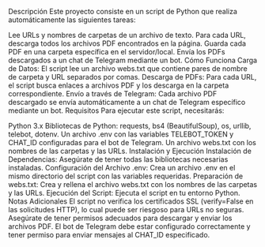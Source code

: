 Descripción
Este proyecto consiste en un script de Python que realiza automáticamente las siguientes tareas:

Lee URLs y nombres de carpetas de un archivo de texto.
Para cada URL, descarga todos los archivos PDF encontrados en la página.
Guarda cada PDF en una carpeta específica en el servidor/local.
Envía los PDFs descargados a un chat de Telegram mediante un bot.
Cómo Funciona
Carga de Datos: El script lee un archivo webs.txt que contiene pares de nombre de carpeta y URL separados por comas.
Descarga de PDFs: Para cada URL, el script busca enlaces a archivos PDF y los descarga en la carpeta correspondiente.
Envío a través de Telegram: Cada archivo PDF descargado se envía automáticamente a un chat de Telegram específico mediante un bot.
Requisitos
Para ejecutar este script, necesitarás:

Python 3.x
Bibliotecas de Python: requests, bs4 (BeautifulSoup), os, urllib, telebot, dotenv.
Un archivo .env con las variables TELEBOT_TOKEN y CHAT_ID configuradas para el bot de Telegram.
Un archivo webs.txt con los nombres de las carpetas y las URLs.
Instalación y Ejecución
Instalación de Dependencias: Asegúrate de tener todas las bibliotecas necesarias instaladas.
Configuración del Archivo .env: Crea un archivo .env en el mismo directorio del script con las variables requeridas.
Preparación de webs.txt: Crea y rellena el archivo webs.txt con los nombres de las carpetas y las URLs.
Ejecución del Script: Ejecuta el script en tu entorno Python.
Notas Adicionales
El script no verifica los certificados SSL (verify=False en las solicitudes HTTP), lo cual puede ser riesgoso para URLs no seguras.
Asegúrate de tener permisos adecuados para descargar y enviar los archivos PDF.
El bot de Telegram debe estar configurado correctamente y tener permiso para enviar mensajes al CHAT_ID especificado.
